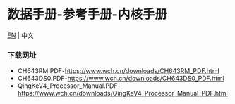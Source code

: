 # 数据手册-参考手册-内核手册

[EN](README.md) | 中文

### 下载网址

- CH643RM.PDF-https://www.wch.cn/downloads/CH643RM_PDF.html
- CH643DS0.PDF-https://www.wch.cn/downloads/CH643DS0_PDF.html
- QingKeV4_Processor_Manual.PDF-https://www.wch.cn/downloads/QingKeV4_Processor_Manual_PDF.html
